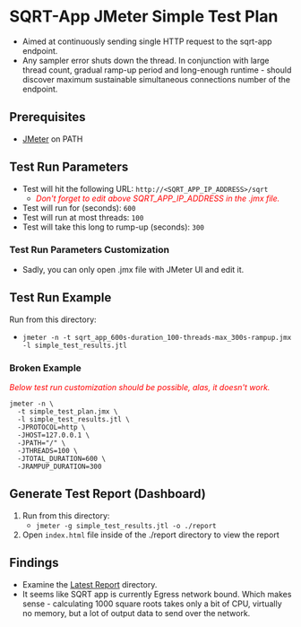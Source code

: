 # SQRT-App JMeter Simple Test Plan

* Aimed at continuously sending single HTTP request to the sqrt-app endpoint.
* Any sampler error shuts down the thread. In conjunction with large thread count, gradual ramp-up period and long-enough runtime - should discover maximum sustainable simultaneous connections number of the endpoint.

## Prerequisites
* [JMeter](https://jmeter.apache.org/download_jmeter.cgi) on PATH

## Test Run Parameters
* Test will hit the following URL: ```http://<SQRT_APP_IP_ADDRESS>/sqrt```
  * <i><span style="color: red;">Don't forget to edit above SQRT_APP_IP_ADDRESS in the .jmx file.</span></i>
* Test will run for (seconds): ```600```
* Test will run at most threads: ```100```
* Test will take this long to rump-up (seconds): ```300```

### Test Run Parameters Customization
* Sadly, you can only open .jmx file with JMeter UI and edit it.

## Test Run Example
Run from this directory:
* ```jmeter -n -t sqrt_app_600s-duration_100-threads-max_300s-rampup.jmx -l simple_test_results.jtl```

### Broken Example
<i><span style="color: red;">Below test run customization should be possible, alas, it doesn't work.</span></i>
```
jmeter -n \
  -t simple_test_plan.jmx \
  -l simple_test_results.jtl \
  -JPROTOCOL=http \
  -JHOST=127.0.0.1 \
  -JPATH="/" \
  -JTHREADS=100 \
  -JTOTAL_DURATION=600 \
  -JRAMPUP_DURATION=300
```

## Generate Test Report (Dashboard)
1. Run from this directory:
   * ```jmeter -g simple_test_results.jtl -o ./report```
2. Open ```index.html``` file inside of the ./report directory to view the report

## Findings
* Examine the [Latest Report](./latest_report/) directory.
* It seems like SQRT app is currently Egress network bound. Which makes sense - calculating 1000 square roots takes only a bit of CPU, virtually no memory, but a lot of output data to send over the network.
